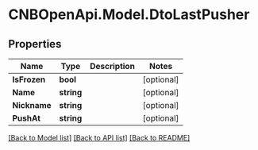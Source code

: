 # CNBOpenApi.Model.DtoLastPusher

## Properties

Name | Type | Description | Notes
------------ | ------------- | ------------- | -------------
**IsFrozen** | **bool** |  | [optional] 
**Name** | **string** |  | [optional] 
**Nickname** | **string** |  | [optional] 
**PushAt** | **string** |  | [optional] 

[[Back to Model list]](../../README.md#documentation-for-models) [[Back to API list]](../../README.md#documentation-for-api-endpoints) [[Back to README]](../../README.md)

